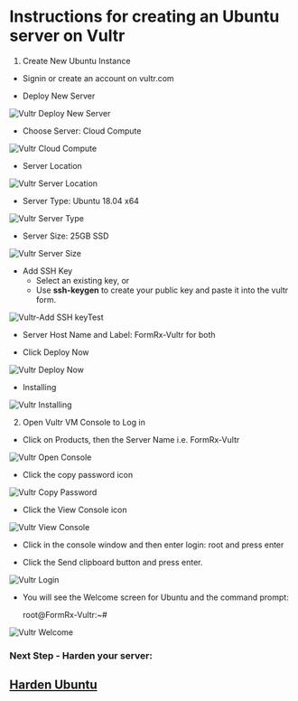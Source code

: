 
# Instructions for creating an Ubuntu server on Vultr

1. Create New Ubuntu Instance
- Signin or create an account on vultr.com

- Deploy New Server 

![Vultr Deploy New Server](./images/fr0301-01_Vultr-Deploy-New-Server.png "Deploy New Server")

- Choose Server: Cloud Compute

![Vultr Cloud Compute](./images/fr0301-02_Vultr-Cloud-Compute.png "Cloud Compute")

- Server Location

![Vultr Server Location](./images/fr0301-03_Vultr-Server-Location.png "Server Location")

- Server Type: Ubuntu 18.04 x64

![Vultr Server Type](./images/fr0301-04_Vultr-Server-Type.png "Server Type")

- Server Size: 25GB SSD

![Vultr Server Size](./images/fr0301-05_Vultr-Server-Size.png "Server Size")

- Add SSH Key
    + Select an existing key, or
    + Use **ssh-keygen** to create your public key and paste it into the vultr form.

![Vultr-Add SSH keyTest](./images/fr0301-06_Vultr-add-SSH-key-pasted.png "Pasted Key")

- Server Host Name and Label: FormRx-Vultr for both

- Click Deploy Now

![Vultr Deploy Now](./images/fr0301-07_Vultr-Deploy-Now.png "Deploy Now")

- Installing

![Vultr Installing](./images/fr0301-08_Vultr-Installing.png "Installing")

2. Open Vultr VM Console to Log in

- Click on Products, then the Server Name i.e. FormRx-Vultr

![Vultr Open Console](./images/fr0301-09_Vultr-Open-Console.png "Open Console")

- Click the copy password icon

![Vultr Copy Password](./images/fr0301-10_Vultr-Copy-Password.png "Copy Password")

- Click the View Console icon

![Vultr View Console](./images/fr0301-11_Vultr-View-Console.png "View Console")

- Click in the console window and then enter login: root and press enter

- Click the Send clipboard button and press enter.

![Vultr Login](./images/fr0301-12_Vultr-Login.png "Login")


- You will see the Welcome screen for Ubuntu and the command prompt:

    root@FormRx-Vultr:~#

![Vultr Welcome](./images/fr0301-13_Vultr-Welcome.png "Welcome")

### Next Step - Harden your server: 

## [Harden Ubuntu](../setup/fr0302_Setup-Hardening-Ubuntu.md)

